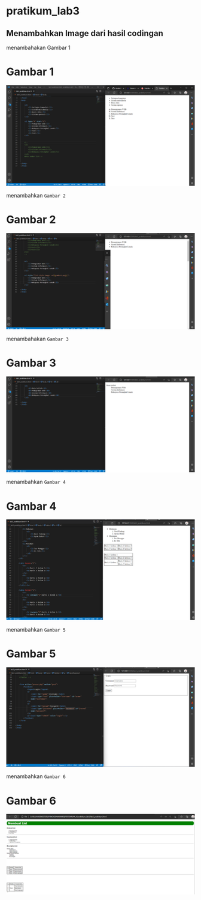 # pratikum_lab3

## Menambahkan Image dari hasil codingan

menambahakan Gambar 1
# Gambar 1
![Gambar 1](screenshot/gambar1.png)


menambahkan `Gambar 2`
# Gambar 2
![Gambar 2](screenshot/gambar2.png)


menambahakan `Gambar 3`
# Gambar 3
![Gambar 3](screenshot/gambar3.png)


menambahkan `Gambar 4`
# Gambar 4
![Gambar 4](screenshot/gambar4.png)


menambahkan `Gambar 5`
# Gambar 5
![Gambar 5](screenshot/gambar5.png)


menambahkan `Gambar 6`
# Gambar 6
![Gambar 6](screenshot/Full_hasil_tugas.png)
